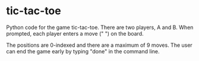 # tic-tac-toe

Python code for the game tic-tac-toe. There are two players, A and B. When prompted, each player enters a move ("<position1> <position2>") on the board. 

The positions are 0-indexed and there are a maximum of 9 moves. The user can end the game early by typing "done" in the command line.
